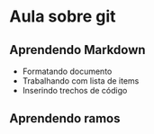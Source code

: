 # Aula sobre git


## Aprendendo Markdown

- Formatando documento
- Trabalhando com lista de items
- Inserindo trechos de código

## Aprendendo ramos